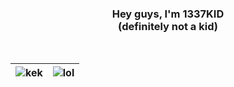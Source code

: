 <h3 align="center">Hey guys, I'm 1337KID<br/>(definitely not a kid)</h3>
<br>
</div>

| <img align="center" src="http://github-profile-summary-cards.vercel.app/api/cards/profile-details?username=1337kid&theme=midnight_purple" alt="kek" /> | <img align="center" src="https://github-readme-stats.vercel.app/api/top-langs/?username=1337kid&layout=compact&theme=midnight-purple&hide_border=true" alt='lol'/> |
| ------------- | ------------- |

